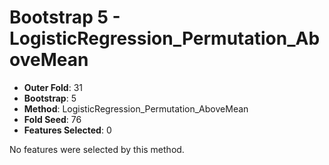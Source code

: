 # Bootstrap 5 - LogisticRegression_Permutation_AboveMean

- **Outer Fold**: 31
- **Bootstrap**: 5
- **Method**: LogisticRegression_Permutation_AboveMean
- **Fold Seed**: 76
- **Features Selected**: 0

No features were selected by this method.
